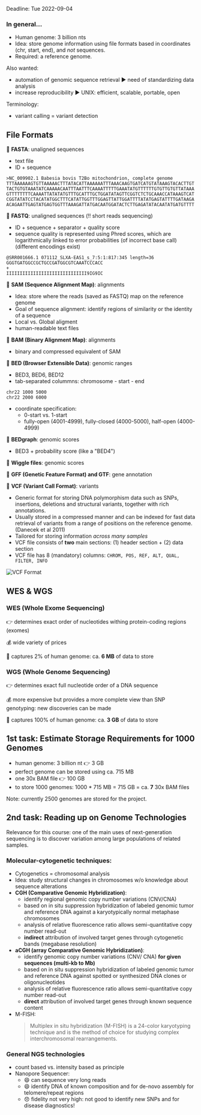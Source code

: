 Deadline: Tue 2022-09-04

### In general...
* Human genome: 3 billion nts
* Idea: store genome information using file formats based in coordinates (chr, start, end), and _not_ sequences.
* Required: a reference genome.

Also wanted: 
* automation of genomic sequence retrieval ▶️ need of standardizing data analysis
* increase reproducibility ▶️ UNIX: efficient, scalable, portable, open

Terminology:
* variant calling = variant detection

## File Formats
🐃 **FASTA**: unaligned sequences
  * text file
  * ID + sequence
  
```
>NC_009902.1 Babesia bovis T2Bo mitochondrion, complete genome
TTTAAAAAAGTGTTAAAAACTTTATACATTAAAAAATTTAAACAAGTGATCATGTATAAAGTACACTTGT
TACTGTGTAAATATCAAAAACAATTTAATTTCAAAATTTTTGAAATATGTTTTTTGTGTTGTGTTATAAA
GTTTTTTTTCAAAATTATATATGTTTGCATTTGCTGGATATAGTTCGGTCTCTGCAAACCATAAAGTCAT
CGGTATATCCTACATATGGCTTTCATATTGGTTTGGAGTTATTGGATTTTATATGAGTATTTTGATAAGA
ACAGAATTGAGTATGAGTGGTTTAAAGATTATGACAATGGATACTCTTGAGATATACAATATGATGTTTT
```

🐃 **FASTQ**: unaligned sequences (:bangbang: short reads sequencing)
  * ID + sequence + separator + quality score
  * sequence quality is represented using Phred scores, which are logarithmically linked to error probabilities (of incorrect base call) (different encodings exist)
```
@SRR001666.1 071112_SLXA-EAS1_s_7:5:1:817:345 length=36
GGGTGATGGCCGCTGCCGATGGCGTCAAATCCCACC
+
IIIIIIIIIIIIIIIIIIIIIIIIIIIIII9IG9IC
```

🐃 **SAM (Sequence Alignment Map)**: alignments
  * Idea: store where the reads (saved as FASTQ) map on the reference genome
  * Goal of sequence alignment: identify regions of similarity or the identity of a sequence
  * Local vs. Global aligment
  * human-readable text files
  
🐃 **BAM (Binary Alignment Map)**: alignments
  * binary and compressed equivalent of SAM
  
🐃 **BED (Browser Extensible Data)**: genomic ranges
  * BED3, BED6, BED12
  * tab-separated colummns: chromosome - start - end

```
chr22 1000 5000
chr22 2000 6000
```
  * coordinate specification: 
    * 0-start vs. 1-start 
    * fully-open (4001-4999), fully-closed (4000-5000), half-open (4000-4999)
    
🐃 **BEDgraph**: genomic scores
  * BED3 + probability score (like a "BED4")
  
🐃 **Wiggle files**: genomic scores

🐃 **GFF (Genetic Feature Format) and GTF**: gene annotation

🐃 **VCF (Variant Call Format)**: variants
  * Generic format for storing DNA polymorphism data such as SNPs, insertions, deletions and structural variants, together with rich annotations. 
  * Usually stored in a compressed manner and can be indexed for fast data retrieval of variants from a range of positions on the reference genome.  (Danecek et al 2011)
  * Tailored for storing information *across many samples*
  * VCF file consists of **two** main sections: (1) header section + (2) data section
  * VCF file has 8 (mandatory) columns: ```CHROM, POS, REF, ALT, QUAL, FILTER, INFO```

![VCF Format](img/VCF-format.jpeg)
  

## WES & WGS 

### WES (Whole Exome Sequencing)
👉 determines exact order of nucleotides withing protein-coding regions (exomes)

💰 wide variety of prices

💾 captures 2% of human genome: ca. **6 MB** of data to store

### WGS (Whole Genome Sequencing)
👉 determines exact full nucleotide order of a DNA sequence

💰 more expensive but provides a more complete view than SNP genotyping: new discoveries can be made

💾 captures 100% of human genome: ca. **3 GB** of data to store

## 1st task: Estimate Storage Requirements for 1000 Genomes
* human genome: 3 billion nt 👉 3 GB
* perfect genome can be stored using ca. 715 MB
* one 30x BAM file 👉 100 GB
* to store 1000 genomes: 1000 * 715 MB = 715 GB = ca. **7** 30x BAM files

Note: currently 2500 genomes are stored for the project.

## 2nd task: Reading up on Genome Technologies

Relevance for this course: one of the main uses of next-generation sequencing is to discover variation among large populations of related samples. 

### Molecular-cytogenetic techniques:
* Cytogenetics = chromosomal analysis 
* Idea: study structural changes in chromosomes w/o knowledge about sequence alterations
* **CGH (Comparative Genomic Hybridization)**:
  * identify regional genomic copy number variations (CNV/CNA)
  * based on in situ suppression hybridization of labeled genomic tumor and reference DNA
    against a karyotypically normal metaphase chromosomes
  * analysis of relative fluorescence ratio allows semi-quantitative copy number read-out
  * **indirect** attribution of involved target genes through cytogenetic bands (megabase resolution)
* **aCGH (array Comparative Genomic Hybridization)**: 
  * identify genomic copy number variations (CNV/ CNA) **for given sequences (multi-kb to Mb)**
  * based on in situ suppression hybridization of labeled genomic tumor and reference DNA against spotted or synthesized DNA clones or oligonucleotides
  * analysis of relative fluorescence ratio allows semi-quantitative copy number read-out
  * **direct** attribution of involved target genes through known sequence content
* M-FISH:
  > Multiplex in situ hybridization (M-FISH) is a 24-color karyotyping technique and is the method of choice for studying complex interchromosomal rearrangements.

### General NGS technologies
* count based vs. intensity based as principle
* Nanopore Sequencer: 
  * 😄 can sequence very long reads
  * 😄 identify DNA of known composition and for de-novo assembly for telomere/repeat regions
  * 😞 fidelity not very high: not good to identify new SNPs and for disease diagnostics! 

